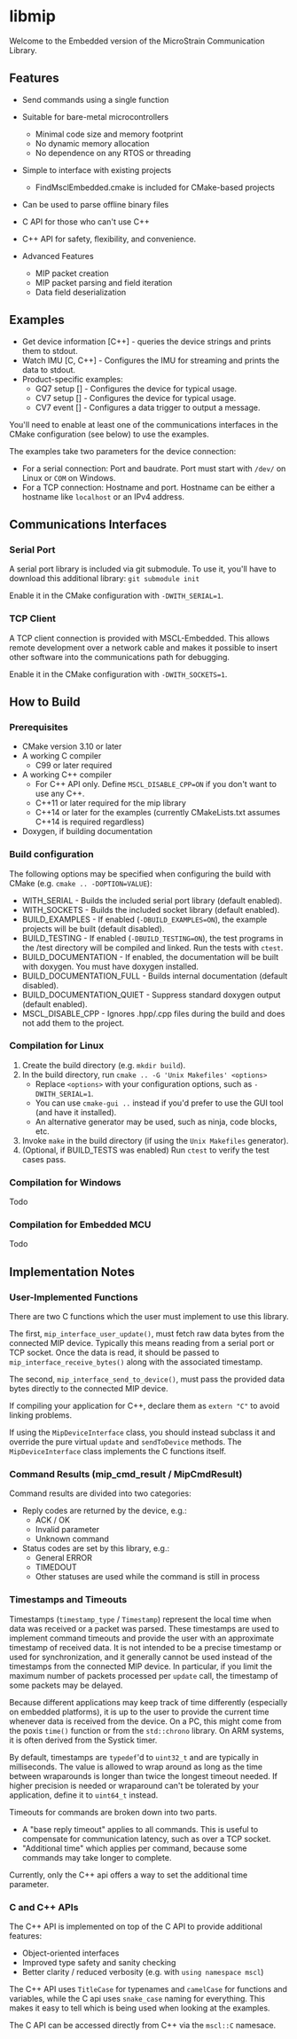 libmip
======

Welcome to the Embedded version of the MicroStrain Communication Library.


Features
--------

* Send commands using a single function
* Suitable for bare-metal microcontrollers
  * Minimal code size and memory footprint
  * No dynamic memory allocation
  * No dependence on any RTOS or threading
* Simple to interface with existing projects
  * FindMsclEmbedded.cmake is included for CMake-based projects
* Can be used to parse offline binary files
* C API for those who can't use C++
* C++ API for safety, flexibility, and convenience.

* Advanced Features
  * MIP packet creation
  * MIP packet parsing and field iteration
  * Data field deserialization

Examples
--------

* Get device information [C++] - queries the device strings and prints them to stdout.
* Watch IMU [C, C++] - Configures the IMU for streaming and prints the data to stdout.
* Product-specific examples:
  * GQ7 setup [] - Configures the device for typical usage.
  * CV7 setup [] - Configures the device for typical usage.
  * CV7 event [] - Configures a data trigger to output a message.

You'll need to enable at least one of the communications interfaces in the CMake configuration (see below) to use the examples.

The examples take two parameters for the device connection:
* For a serial connection: Port and baudrate. Port must start with `/dev/` on Linux or `COM` on Windows.
* For a TCP connection: Hostname and port. Hostname can be either a hostname like `localhost` or an IPv4 address.


Communications Interfaces
-------------------------

### Serial Port

A serial port library is included via git submodule. To use it, you'll have to download this additional library:
`git submodule init`

Enable it in the CMake configuration with `-DWITH_SERIAL=1`.

### TCP Client

A TCP client connection is provided with MSCL-Embedded. This allows remote development over
a network cable and makes it possible to insert other software into the communications path for debugging.

Enable it in the CMake configuration with `-DWITH_SOCKETS=1`.


How to Build
------------

### Prerequisites

* CMake version 3.10 or later
* A working C compiler
  * C99 or later required
* A working C++ compiler
  * For C++ API only. Define `MSCL_DISABLE_CPP=ON` if you don't want to use any C++.
  * C++11 or later required for the mip library
  * C++14 or later for the examples (currently CMakeLists.txt assumes C++14 is required regardless)
* Doxygen, if building documentation

### Build configuration

The following options may be specified when configuring the build with CMake (e.g. `cmake .. -DOPTION=VALUE`):
* WITH_SERIAL - Builds the included serial port library (default enabled).
* WITH_SOCKETS - Builds the included socket library (default enabled).
* BUILD_EXAMPLES - If enabled (`-DBUILD_EXAMPLES=ON`), the example projects will be built (default disabled).
* BUILD_TESTING - If enabled (`-DBUILD_TESTING=ON`), the test programs in the /test directory will be compiled and linked. Run the tests with `ctest`.
* BUILD_DOCUMENTATION - If enabled, the documentation will be built with doxygen. You must have doxygen installed.
* BUILD_DOCUMENTATION_FULL - Builds internal documentation (default disabled).
* BUILD_DOCUMENTATION_QUIET - Suppress standard doxygen output (default enabled).
* MSCL_DISABLE_CPP - Ignores .hpp/.cpp files during the build and does not add them to the project.

### Compilation for Linux

1. Create the build directory (e.g. `mkdir build`).
2. In the build directory, run `cmake .. -G 'Unix Makefiles' <options>`
   * Replace `<options>` with your configuration options, such as `-DWITH_SERIAL=1`.
   * You can use `cmake-gui ..` instead if you'd prefer to use the GUI tool (and have it installed).
   * An alternative generator may be used, such as ninja, code blocks, etc.
3. Invoke `make` in the build directory (if using the `Unix Makefiles` generator).
4. (Optional, if BUILD_TESTS was enabled) Run `ctest` to verify the test cases pass.

### Compilation for Windows

Todo

### Compilation for Embedded MCU

Todo


Implementation Notes
--------------------

### User-Implemented Functions

There are two C functions which the user must implement to use this library.

The first, `mip_interface_user_update()`, must fetch raw data bytes from the connected MIP device. Typically this means reading from
a serial port or TCP socket. Once the data is read, it should be passed to `mip_interface_receive_bytes()` along with the associated
timestamp.

The second, `mip_interface_send_to_device()`, must pass the provided data bytes directly to the connected MIP device.

If compiling your application for C++, declare them as `extern "C"` to avoid linking problems.

If using the `MipDeviceInterface` class, you should instead subclass it and override the pure virtual `update` and `sendToDevice`
methods. The `MipDeviceInterface` class implements the C functions itself.

### Command Results (mip_cmd_result / MipCmdResult)

Command results are divided into two categories:
* Reply codes are returned by the device, e.g.:
  * ACK / OK
  * Invalid parameter
  * Unknown command
* Status codes are set by this library, e.g.:
  * General ERROR
  * TIMEDOUT
  * Other statuses are used while the command is still in process

### Timestamps and Timeouts

Timestamps (`timestamp_type` / `Timestamp`) represent the local time when data was received or a packet was parsed. These timestamps
are used to implement command timeouts and provide the user with an approximate timestamp of received data. It is not intended to be
a precise timestamp or used for synchronization, and it generally cannot be used instead of the timestamps from the connected MIP device.
In particular, if you limit the maximum number of packets processed per `update` call, the timestamp of some packets may be delayed.

Because different applications may keep track of time differently (especially on embedded platforms), it is up to the user to provide
the current time whenever data is received from the device. On a PC, this might come from the poxis `time()` function or from the
`std::chrono` library. On ARM systems, it is often derived from the Systick timer.

By default, timestamps are `typedef`'d to `uint32_t` and are typically in milliseconds. The value is allowed to wrap around as long
as the time between wraparounds is longer than twice the longest timeout needed. If higher precision is needed or wraparound can't
be tolerated by your application, define it to `uint64_t` instead.

Timeouts for commands are broken down into two parts.
* A "base reply timeout" applies to all commands. This is useful to compensate for communication latency, such as over a TCP socket.
* "Additional time" which applies per command, because some commands may take longer to complete.

Currently, only the C++ api offers a way to set the additional time parameter.

### C and C++ APIs

The C++ API is implemented on top of the C API to provide additional features:
* Object-oriented interfaces
* Improved type safety and sanity checking
* Better clarity / reduced verbosity (e.g. with `using namespace mscl`)

The C++ API uses `TitleCase` for typenames and `camelCase` for functions and variables, while the C api uses `snake_case` naming for
everything. This makes it easy to tell which is being used when looking at the examples.

The C API can be accessed directly from C++ via the `mscl::C` namesace.
